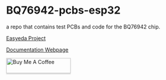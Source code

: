 # BQ76942-pcbs-esp32
a repo that contains test PCBs and code for the BQ76942 chip.

[Easyeda Project](https://easyeda.com/editor#id=f5f4d9792d09474ea4b0e3cc912bd76b|1c698f998313432a857b05c3b1bb7821)

[Documentation Webpage](https://marek128b.github.io/BQ76942-pcbs-esp32/)

<a href="https://www.buymeacoffee.com/georgmareku" target="_blank"><img src="https://www.buymeacoffee.com/assets/img/custom_images/orange_img.png" alt="Buy Me A Coffee" style="height: 41px !important;width: 174px !important;box-shadow: 0px 3px 2px 0px rgba(190, 190, 190, 0.5) !important;-webkit-box-shadow: 0px 3px 2px 0px rgba(190, 190, 190, 0.5) !important;" ></a>
